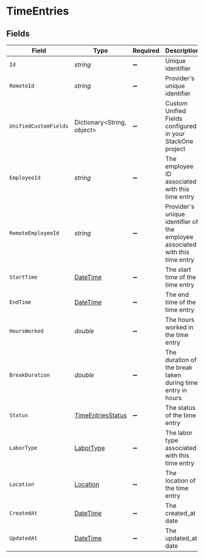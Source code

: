 # TimeEntries


## Fields

| Field                                                                                        | Type                                                                                         | Required                                                                                     | Description                                                                                  | Example                                                                                      |
| -------------------------------------------------------------------------------------------- | -------------------------------------------------------------------------------------------- | -------------------------------------------------------------------------------------------- | -------------------------------------------------------------------------------------------- | -------------------------------------------------------------------------------------------- |
| `Id`                                                                                         | *string*                                                                                     | :heavy_minus_sign:                                                                           | Unique identifier                                                                            | 8187e5da-dc77-475e-9949-af0f1fa4e4e3                                                         |
| `RemoteId`                                                                                   | *string*                                                                                     | :heavy_minus_sign:                                                                           | Provider's unique identifier                                                                 | 8187e5da-dc77-475e-9949-af0f1fa4e4e3                                                         |
| `UnifiedCustomFields`                                                                        | Dictionary<String, *object*>                                                                 | :heavy_minus_sign:                                                                           | Custom Unified Fields configured in your StackOne project                                    | {<br/>"my_project_custom_field_1": "REF-1236",<br/>"my_project_custom_field_2": "some other value"<br/>} |
| `EmployeeId`                                                                                 | *string*                                                                                     | :heavy_minus_sign:                                                                           | The employee ID associated with this time entry                                              | 1687-3                                                                                       |
| `RemoteEmployeeId`                                                                           | *string*                                                                                     | :heavy_minus_sign:                                                                           | Provider's unique identifier of the employee associated with this time entry                 | e3cb75bf-aa84-466e-a6c1-b8322b257a48                                                         |
| `StartTime`                                                                                  | [DateTime](https://learn.microsoft.com/en-us/dotnet/api/system.datetime?view=net-5.0)        | :heavy_minus_sign:                                                                           | The start time of the time entry                                                             | 2021-01-01T01:01:01.000Z                                                                     |
| `EndTime`                                                                                    | [DateTime](https://learn.microsoft.com/en-us/dotnet/api/system.datetime?view=net-5.0)        | :heavy_minus_sign:                                                                           | The end time of the time entry                                                               | 2021-01-01T01:01:01.000Z                                                                     |
| `HoursWorked`                                                                                | *double*                                                                                     | :heavy_minus_sign:                                                                           | The hours worked in the time entry                                                           | 8                                                                                            |
| `BreakDuration`                                                                              | *double*                                                                                     | :heavy_minus_sign:                                                                           | The duration of the break taken during time entry in hours                                   | 0.5                                                                                          |
| `Status`                                                                                     | [TimeEntriesStatus](../../Models/Components/TimeEntriesStatus.md)                            | :heavy_minus_sign:                                                                           | The status of the time entry                                                                 |                                                                                              |
| `LaborType`                                                                                  | [LaborType](../../Models/Components/LaborType.md)                                            | :heavy_minus_sign:                                                                           | The labor type associated with this time entry                                               |                                                                                              |
| `Location`                                                                                   | [Location](../../Models/Components/Location.md)                                              | :heavy_minus_sign:                                                                           | The location of the time entry                                                               |                                                                                              |
| `CreatedAt`                                                                                  | [DateTime](https://learn.microsoft.com/en-us/dotnet/api/system.datetime?view=net-5.0)        | :heavy_minus_sign:                                                                           | The created_at date                                                                          | 2023-02-23T00:00:00.000Z                                                                     |
| `UpdatedAt`                                                                                  | [DateTime](https://learn.microsoft.com/en-us/dotnet/api/system.datetime?view=net-5.0)        | :heavy_minus_sign:                                                                           | The updated_at date                                                                          | 2024-02-23T00:00:00.000Z                                                                     |